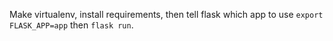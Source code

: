 Make virtualenv, install requirements, then tell flask which app to use `export FLASK_APP=app` then `flask run`.
